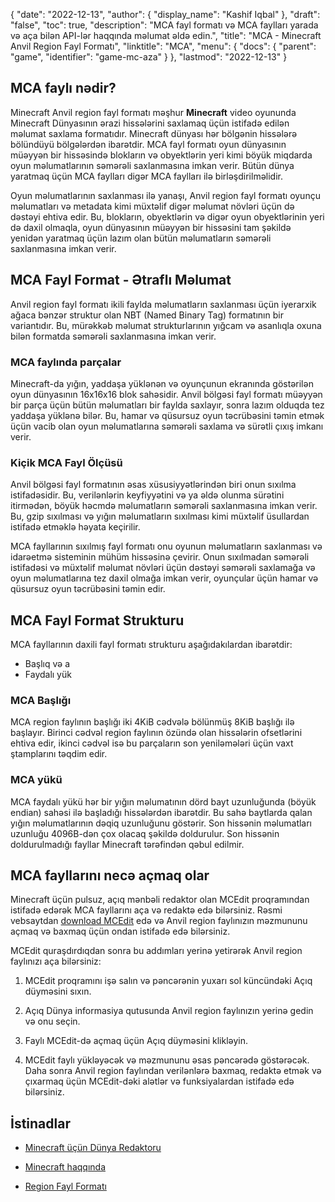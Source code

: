 {
  "date": "2022-12-13",
  "author": {
    "display_name": "Kashif Iqbal"
},
  "draft": "false",
  "toc": true,
  "description": "MCA fayl formatı və MCA faylları yarada və aça bilən API-lər haqqında məlumat əldə edin.",
  "title": "MCA - Minecraft Anvil Region Fayl Formatı",
  "linktitle": "MCA",
  "menu": {
    "docs": {
      "parent": "game",
      "identifier": "game-mc-aza"
}
},
  "lastmod": "2022-12-13"
}

## MCA faylı nədir?

Minecraft Anvil region fayl formatı məşhur **Minecraft** video oyununda Minecraft Dünyasının ərazi hissələrini saxlamaq üçün istifadə edilən məlumat saxlama formatıdır. Minecraft dünyası hər bölgənin hissələrə bölündüyü bölgələrdən ibarətdir. MCA fayl formatı oyun dünyasının müəyyən bir hissəsində blokların və obyektlərin yeri kimi böyük miqdarda oyun məlumatlarının səmərəli saxlanmasına imkan verir. Bütün dünya yaratmaq üçün MCA faylları digər MCA faylları ilə birləşdirilməlidir.

Oyun məlumatlarının saxlanması ilə yanaşı, Anvil region fayl formatı oyunçu məlumatları və metadata kimi müxtəlif digər məlumat növləri üçün də dəstəyi ehtiva edir. Bu, blokların, obyektlərin və digər oyun obyektlərinin yeri də daxil olmaqla, oyun dünyasının müəyyən bir hissəsini tam şəkildə yenidən yaratmaq üçün lazım olan bütün məlumatların səmərəli saxlanmasına imkan verir.

## MCA Fayl Format - Ətraflı Məlumat

Anvil region fayl formatı ikili faylda məlumatların saxlanması üçün iyerarxik ağaca bənzər struktur olan NBT (Named Binary Tag) formatının bir variantıdır. Bu, mürəkkəb məlumat strukturlarının yığcam və asanlıqla oxuna bilən formatda səmərəli saxlanmasına imkan verir.

### MCA faylında parçalar

Minecraft-da yığın, yaddaşa yüklənən və oyunçunun ekranında göstərilən oyun dünyasının 16x16x16 blok sahəsidir. Anvil bölgəsi fayl formatı müəyyən bir parça üçün bütün məlumatları bir faylda saxlayır, sonra lazım olduqda tez yaddaşa yüklənə bilər. Bu, hamar və qüsursuz oyun təcrübəsini təmin etmək üçün vacib olan oyun məlumatlarına səmərəli saxlama və sürətli çıxış imkanı verir.

### Kiçik MCA Fayl Ölçüsü

Anvil bölgəsi fayl formatının əsas xüsusiyyətlərindən biri onun sıxılma istifadəsidir. Bu, verilənlərin keyfiyyətini və ya əldə olunma sürətini itirmədən, böyük həcmdə məlumatların səmərəli saxlanmasına imkan verir. Bu, gzip sıxılması və yığın məlumatların sıxılması kimi müxtəlif üsullardan istifadə etməklə həyata keçirilir.

MCA fayllarının sıxılmış fayl formatı onu oyunun məlumatların saxlanması və idarəetmə sisteminin mühüm hissəsinə çevirir. Onun sıxılmadan səmərəli istifadəsi və müxtəlif məlumat növləri üçün dəstəyi səmərəli saxlamağa və oyun məlumatlarına tez daxil olmağa imkan verir, oyunçular üçün hamar və qüsursuz oyun təcrübəsini təmin edir.

## MCA Fayl Format Strukturu

MCA fayllarının daxili fayl formatı strukturu aşağıdakılardan ibarətdir:
 * Başlıq və a
 * Faydalı yük

### MCA Başlığı

MCA region faylının başlığı iki 4KiB cədvələ bölünmüş 8KiB başlığı ilə başlayır. Birinci cədvəl region faylının özündə olan hissələrin ofsetlərini ehtiva edir, ikinci cədvəl isə bu parçaların son yeniləmələri üçün vaxt ştamplarını təqdim edir.

### MCA yükü

MCA faydalı yükü hər bir yığın məlumatının dörd bayt uzunluğunda (böyük endian) sahəsi ilə başladığı hissələrdən ibarətdir. Bu sahə baytlarda qalan yığın məlumatlarının dəqiq uzunluğunu göstərir. Son hissənin məlumatları uzunluğu 4096B-dən çox olacaq şəkildə doldurulur. Son hissənin doldurulmadığı fayllar Minecraft tərəfindən qəbul edilmir.

## MCA fayllarını necə açmaq olar

Minecraft üçün pulsuz, açıq mənbəli redaktor olan MCEdit proqramından istifadə edərək MCA fayllarını aça və redaktə edə bilərsiniz. Rəsmi vebsaytdan [download MCEdit](https://www.mcedit.net/) edə və Anvil region faylınızın məzmununu açmaq və baxmaq üçün ondan istifadə edə bilərsiniz.

MCEdit quraşdırdıqdan sonra bu addımları yerinə yetirərək Anvil region faylınızı aça bilərsiniz:

 1. MCEdit proqramını işə salın və pəncərənin yuxarı sol küncündəki Açıq düyməsini sıxın.

 1. Açıq Dünya informasiya qutusunda Anvil region faylınızın yerinə gedin və onu seçin.

 1. Faylı MCEdit-də açmaq üçün Açıq düyməsini klikləyin.

 1. MCEdit faylı yükləyəcək və məzmununu əsas pəncərədə göstərəcək. Daha sonra Anvil region faylından verilənlərə baxmaq, redaktə etmək və çıxarmaq üçün MCEdit-dəki alətlər və funksiyalardan istifadə edə bilərsiniz.

## İstinadlar

* [Minecraft üçün Dünya Redaktoru](https://www.mcedit.net/)

* [Minecraft haqqında](https://www.minecraft.net/)

* [Region Fayl Formatı](https://minecraft.fandom.com/wiki/Region_file_format)



